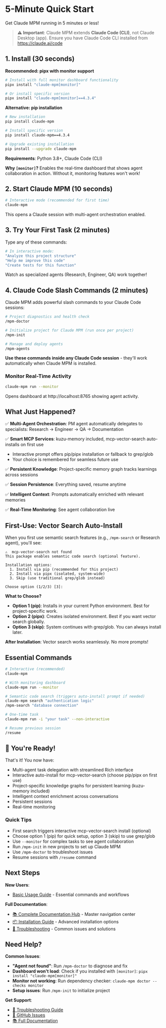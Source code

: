 # 5-Minute Quick Start

Get Claude MPM running in 5 minutes or less!

> **⚠️ Important**: Claude MPM extends **Claude Code (CLI)**, not Claude Desktop (app). Ensure you have Claude Code CLI installed from https://claude.ai/code

## 1. Install (30 seconds)

**Recommended: pipx with monitor support**
```bash
# Install with full monitor dashboard functionality
pipx install "claude-mpm[monitor]"

# Or install specific version
pipx install "claude-mpm[monitor]==4.3.4"
```

**Alternative: pip installation**
```bash
# New installation
pip install claude-mpm

# Install specific version
pip install claude-mpm==4.3.4

# Upgrade existing installation
pip install --upgrade claude-mpm
```

**Requirements**: Python 3.8+, Claude Code (CLI)

**Why `[monitor]`?** Enables the real-time dashboard that shows agent collaboration in action. Without it, monitoring features won't work!

## 2. Start Claude MPM (10 seconds)

```bash
# Interactive mode (recommended for first time)
claude-mpm
```

This opens a Claude session with multi-agent orchestration enabled.

## 3. Try Your First Task (2 minutes)

Type any of these commands:

```bash
# In interactive mode:
"Analyze this project structure"
"Help me improve this code"
"Create tests for this function"
```

Watch as specialized agents (Research, Engineer, QA) work together!

## 4. Claude Code Slash Commands (2 minutes)

Claude MPM adds powerful slash commands to your Claude Code sessions:

```bash
# Project diagnostics and health check
/mpm-doctor

# Initialize project for Claude MPM (run once per project)
/mpm-init

# Manage and deploy agents
/mpm-agents
```

**Use these commands inside any Claude Code session** - they'll work automatically when Claude MPM is installed.

### Monitor Real-Time Activity
```bash
claude-mpm run --monitor
```
Opens dashboard at http://localhost:8765 showing agent activity.

## What Just Happened?

✅ **Multi-Agent Orchestration**: PM agent automatically delegates to specialists:
   Research → Engineer → QA → Documentation

✅ **Smart MCP Services**: kuzu-memory included, mcp-vector-search auto-installs on first use
   - Interactive prompt offers pip/pipx installation or fallback to grep/glob
   - Your choice is remembered for seamless future use

✅ **Persistent Knowledge**: Project-specific memory graph tracks learnings across sessions

✅ **Session Persistence**: Everything saved, resume anytime

✅ **Intelligent Context**: Prompts automatically enriched with relevant memories

✅ **Real-Time Monitoring**: See agent collaboration live

## First-Use: Vector Search Auto-Install

When you first use semantic search features (e.g., `/mpm-search` or Research agent), you'll see:

```
⚠️  mcp-vector-search not found
This package enables semantic code search (optional feature).

Installation options:
  1. Install via pip (recommended for this project)
  2. Install via pipx (isolated, system-wide)
  3. Skip (use traditional grep/glob instead)

Choose option (1/2/3) [3]:
```

**What to Choose?**
- **Option 1 (pip)**: Installs in your current Python environment. Best for project-specific work.
- **Option 2 (pipx)**: Creates isolated environment. Best if you want vector search globally.
- **Option 3 (skip)**: System continues with grep/glob. You can always install later.

**After Installation**: Vector search works seamlessly. No more prompts!

## Essential Commands

```bash
# Interactive (recommended)
claude-mpm

# With monitoring dashboard
claude-mpm run --monitor

# Semantic code search (triggers auto-install prompt if needed)
claude-mpm search "authentication logic"
/mpm-search "database connection"

# One-time task
claude-mpm run -i "your task" --non-interactive

# Resume previous session
/resume
```

## 🎯 You're Ready!

That's it! You now have:
- Multi-agent task delegation with streamlined Rich interface
- Interactive auto-install for mcp-vector-search (choose pip/pipx on first use)
- Project-specific knowledge graphs for persistent learning (kuzu-memory included)
- Intelligent context enrichment across conversations
- Persistent sessions
- Real-time monitoring

### Quick Tips
- First search triggers interactive mcp-vector-search install (optional)
- Choose option 1 (pip) for quick setup, option 3 (skip) to use grep/glob
- Use `--monitor` for complex tasks to see agent collaboration
- Run `/mpm-init` in new projects to set up Claude MPM
- Use `/mpm-doctor` to troubleshoot issues
- Resume sessions with `/resume` command

## Next Steps

**New Users**:
- [Basic Usage Guide](docs/user/02-guides/basic-usage.md) - Essential commands and workflows

**Full Documentation**:
- [📚 Complete Documentation Hub](docs/README.md) - Master navigation center
- [📦 Installation Guide](docs/user/installation.md) - Advanced installation options
- [🐛 Troubleshooting](docs/TROUBLESHOOTING.md) - Common issues and solutions

## Need Help?

**Common Issues**:
- **"Agent not found"**: Run `/mpm-doctor` to diagnose and fix
- **Dashboard won't load**: Check if you installed with `[monitor]`: `pipx install "claude-mpm[monitor]"`
- **Monitor not working**: Run dependency checker: `claude-mpm doctor --checks monitor`
- **Setup issues**: Run `/mpm-init` to initialize project

**Get Support**:
- [🐛 Troubleshooting Guide](docs/TROUBLESHOOTING.md)
- [🐛 GitHub Issues](https://github.com/bobmatnyc/claude-mpm/issues)
- [📚 Full Documentation](docs/README.md)